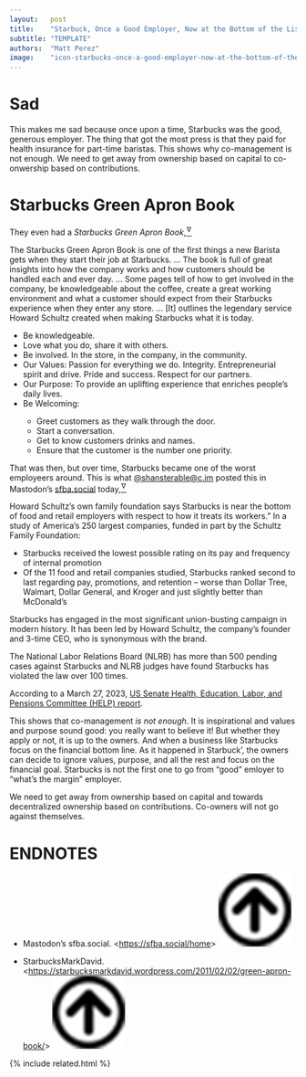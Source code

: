 ```yaml
---
layout:   post
title:    "Starbuck, Once a Good Employer, Now at the Bottom of the List"
subtitle: "TEMPLATE"
authors:  "Matt Perez"
image:    "icon-starbucks-once-a-good-employer-now-at-the-bottom-of-the-list.svg"
---
```


<div style="display:none;">
 <p>Starbucks shows why co-management is not enough. We need to get away from ownership based on capital to co-onwership based on contributions.</p>
</div>

<h1>Sad</h1>
 <p>This makes me sad because once upon a time, Starbucks was the good, generous employer. The thing that got the most press is that they paid for health  insurance for part-time baristas. This shows why co-management is not enough. We need to get away from ownership based on capital to co-onwership based on contributions.</p>

<h1>Starbucks Green Apron Book</h1>
 <p>They even had a <em>Starbucks Green Apron Book</em>,<a href="#en02"><sup id="bm02">&hairsp;&nabla;&hairsp;</sup></a></p>
  <div class="_citation">
   <p>The Starbucks Green Apron Book is one of the first things a new Barista gets when they start their job at Starbucks. &hellip; The book is full of great insights into how the company works and how customers should be handled each and ever day. &hellip; Some pages tell of how to get involved in the company, be knowledgeable about the coffee, create a great working environment and what a customer should expect from their Starbucks experience when they enter any store. &hellip; [It] outlines the legendary service Howard Schultz created when making Starbucks what it is today.</p>
    <ul>
     <li>Be knowledgeable.</li>
     <li>Love what you do, share it with others.</li>
     <li>Be involved. In the store, in the company, in the community.</li>
     <li>Our Values: Passion for everything we do. Integrity. Entrepreneurial spirit and drive. Pride and success. Respect for our partners.</li>
     <li>Our Purpose: To provide an uplifting experience that enriches people’s daily lives.</li>
     <li>Be Welcoming:</li>
      <ul>
       <li>Greet customers as they walk through the door.</li>
       <li>Start a conversation.</li>
       <li>Get to know customers drinks and names.</li>
       <li>Ensure that the customer is the number one priority.</li>
      </ul>
    </ul>
  </div>
 <p>That was then, but over time, Starbucks became one of the worst employeers around. This is what <a href="https://sfba.social/@shansterable@c.im" target="_blank">@shansterable@c.im</a> posted this in <span class="_bolder">Mastodon</span>&rsquo;s <a href="https://sfba.social/home" target="_blank">sfba.social</a> today,<a href="#en01"><sup id="bm01">&hairsp;&nabla;&hairsp;</sup></a></p>
 <div class="_citation">
  <p>Howard Schultz’s own family foundation says Starbucks is near the bottom of food and retail employers with respect to how it treats its workers.” In a study of America’s 250 largest companies, funded in part by the Schultz Family Foundation:</p>
   <ul>
    <li>Starbucks received the lowest possible rating on its pay and frequency of internal promotion</li>
    <li>Of the 11 food and retail companies studied, Starbucks ranked second to last regarding pay, promotions, and retention &ndash; worse than Dollar Tree, Walmart, Dollar General, and Kroger and just slightly better than McDonald&rsquo;s</li>
   </ul>
  <p>Starbucks has engaged in the most significant union-busting campaign in modern history. It has been led by Howard Schultz, the company’s founder and 3-time CEO, who is synonymous with the brand.</p>
  <p>The National Labor Relations Board (NLRB) has more than 500 pending cases against Starbucks and NLRB judges have found Starbucks has violated the law over 100 times.</p>
  <p>According to a March 27, 2023, <a href="https://www.sanders.senate.gov/wp-content/uploads/No-Company-is-Above-the-Law-HELP-Report.pdf" target="_blank">US Senate Health, Education, Labor, and Pensions Committee (HELP) report</a>.</p>
 </div>
 <p>This shows that co-management <em>is not enough</em>. It is inspirational and values and purpose sound good: you really want to believe it! But whether they apply or not, it is up to the owners. And when a business like Starbucks focus on the financial bottom line. As it happened in Starbuck&rsquo;, the owners can decide to ignore values, purpose, and all the rest and focus on the financial goal. Starbucks is not the first one to go from &ldquo;good&rdquo;  emloyer to &ldquo;what&rsquo;s the margin&rdquo; employer.</p>
 <p>We need to get away from ownership based on capital and towards decentralized ownership based on contributions. Co-owners will not go against themselves.</p>

<h1 class="_section">ENDNOTES</h1>
 <ul>
  <li id="en01">
   <p class="_list-item">
    Mastodon&rsquo;s sfba.social.
    &lt;<a href="https://sfba.social/home" target="_blank">https://sfba.social/home</a>&gt;
    <a class="_uparrow" href="#bm01"><img src="/assets/img/arrow-up-icon.png"></a>
   </p>
  </li>
  <li id="en02">
   <p class="_list-item">
    StarbucksMarkDavid.
    &lt;<a href="https://starbucksmarkdavid.wordpress.com/2011/02/02/green-apron-book/" target="_blank">https://starbucksmarkdavid.wordpress.com/2011/02/02/green-apron-book/</a>&gt;
    <a class="_uparrow" href="#bm02"><img src="/assets/img/arrow-up-icon.png"></a>
   </p>
  </li>
 </ul>

{% include related.html %}
